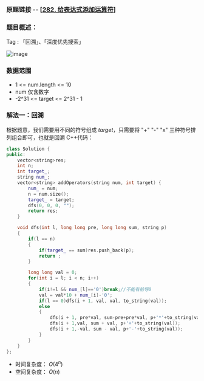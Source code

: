 ### 原题链接 -- [[282. 给表达式添加运算符](https://leetcode.cn/problems/expression-add-operators/)]

### 题目概述：
Tag : 「回溯」、「深度优先搜索」

![image](https://user-images.githubusercontent.com/99656524/216761671-83a25349-2101-4cea-a29a-0dcb85f4feb7.png)

### 数据范围
* 1 <= num.length <= 10
* num 仅含数字
* -2^31 <= target <= 2^31 - 1

### 解法一：回溯
根据题意，我们需要用不同的符号组成 $target$，只需要将 "+" "-" "x" 三种符号排列组合即可，也就是回溯
C++代码：
```cpp
class Solution {
public:
    vector<string>res;
    int n;
    int target_;
    string num_;
    vector<string> addOperators(string num, int target) {
        num_ = num;
        n = num.size();
        target_ = target;
        dfs(0, 0, 0, "");
        return res;
    }

    void dfs(int l, long long pre, long long sum, string p)
    {
        if(l == n)
        {
            if(target_ == sum)res.push_back(p);
            return ;
        }

        long long val = 0;
        for(int i = l; i < n; i++)
        {
            if(i!=l && num_[l]=='0')break;//不能有前导0
            val = val*10 + num_[i]-'0';
            if(l == 0)dfs(i + 1, val, val, to_string(val));
            else
            {
                dfs(i + 1, pre*val, sum-pre+pre*val, p+'*'+to_string(val));
                dfs(i + 1,val, sum + val, p+'+'+to_string(val));
                dfs(i + 1,-val, sum - val, p+'-'+to_string(val));
            }
        }
    }
};
```
* 时间复杂度： $O(4^n)$ 
* 空间复杂度： $O(n)$ 

